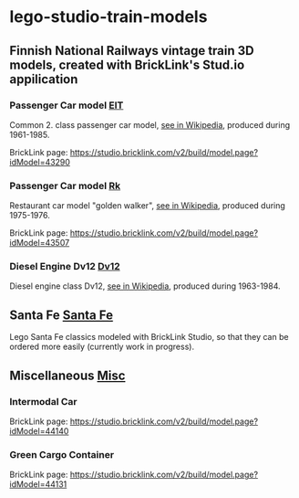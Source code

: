 # lego-studio-train-models

## Finnish National Railways vintage train 3D models, created with BrickLink's Stud.io appilication

### Passenger Car model [EIT](EIT/)

Common 2. class passenger car model, [see in Wikipedia](https://fi.wikipedia.org/wiki/Eit,_Eip,_Ep_ja_Ein), produced during 1961-1985.

BrickLink page: https://studio.bricklink.com/v2/build/model.page?idModel=43290

### Passenger Car model [Rk](Rk/)

Restaurant car model "golden walker", [see in Wikipedia](https://fi.wikipedia.org/wiki/Siniset_vaunut), produced during 1975-1976.

BrickLink page: https://studio.bricklink.com/v2/build/model.page?idModel=43507

### Diesel Engine Dv12 [Dv12](Dv12)

Diesel engine class Dv12, [see in Wikipedia](https://studio.bricklink.com/v2/build/model.page?idModel=44321), produced during 1963-1984.

## Santa Fe [Santa Fe](Santa%20Fe/)

Lego Santa Fe classics modeled with BrickLink Studio, so that they can be ordered more easily (currently work in progress).

## Miscellaneous [Misc](Misc/)

### Intermodal Car

BrickLink page: https://studio.bricklink.com/v2/build/model.page?idModel=44140

### Green Cargo Container

BrickLink page: https://studio.bricklink.com/v2/build/model.page?idModel=44131